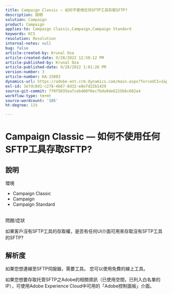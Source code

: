 ```yaml
---
title: Campaign Classic — 如何不使用任何SFTP工具存取SFTP?
description: 說明
solution: Campaign
product: Campaign
applies-to: Campaign Classic,Campaign,Campaign Standard
keywords: KCS
resolution: Resolution
internal-notes: null
bug: false
article-created-by: Krunal Oza
article-created-date: 9/28/2022 12:50:12 PM
article-published-by: Krunal Oza
article-published-date: 9/28/2022 1:01:26 PM
version-number: 3
article-number: KA-15083
dynamics-url: https://adobe-ent.crm.dynamics.com/main.aspx?forceUCI=1&pagetype=entityrecord&etn=knowledgearticle&id=8537a612-2c3f-ed11-9db1-000d3a5c1bcc
exl-id: 3e7dc8d1-c278-4b67-8d32-e8e7d22b1429
source-git-commit: 7f0f5035ea7cebd60f6ec7bda9de6225b6c602a4
workflow-type: tm+mt
source-wordcount: '105'
ht-degree: 11%

---
```


# Campaign Classic — 如何不使用任何SFTP工具存取SFTP?

## 說明

環境

- Campaign Classic
- Campaign
- Campaign Standard

<br>問題/症狀<br>

如果客戶沒有SFTP工具的存取權，是否有任何UI介面可用來存取沒有SFTP工具的SFTP?

## 解析度

如果您想連線至SFTP伺服器，需要工具。 您可以使用免費的線上工具。

如果您想要存取托管SFTP之Adobe的相關資訊（已使用空間，已列入白名單的IP），可使用Adobe Experience Cloud中可用的「Adobe控制面板」介面。
